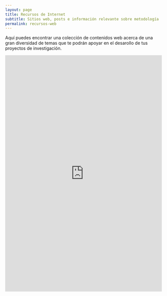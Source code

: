 ```yaml
---
layout: page
title: Recursos de Internet
subtitle: Sitios web, posts e información relevante sobre metodología
permalink: recursos-web
---
```


Aquí puedes encontrar una colección de contenidos web acerca de una gran diversidad de temas que te podrán apoyar en el desarollo de tus proyectos de investigación.

<iframe class="wakeletEmbed" width="100%" height="760px" src="https://embed.wakelet.com/wakes/XIhl6iKTGOP0KtTtryxax/grid?border=1" style="border: none" allow="autoplay"></iframe><!-- Please only call https://embed-assets.wakelet.com/wakelet-embed.js once per page --><script src="https://embed-assets.wakelet.com/wakelet-embed.js" charset="UTF-8"></script>

